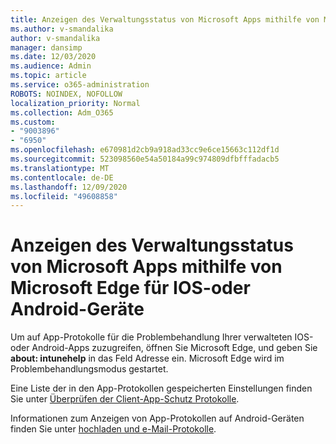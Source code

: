 ```yaml
---
title: Anzeigen des Verwaltungsstatus von Microsoft Apps mithilfe von Microsoft Edge für IOS-oder Android-Geräte
ms.author: v-smandalika
author: v-smandalika
manager: dansimp
ms.date: 12/03/2020
ms.audience: Admin
ms.topic: article
ms.service: o365-administration
ROBOTS: NOINDEX, NOFOLLOW
localization_priority: Normal
ms.collection: Adm_O365
ms.custom:
- "9003896"
- "6950"
ms.openlocfilehash: e670981d2cb9a918ad33cc9e6ce15663c112df1d
ms.sourcegitcommit: 523098560e54a50184a99c974809dfbfffadacb5
ms.translationtype: MT
ms.contentlocale: de-DE
ms.lasthandoff: 12/09/2020
ms.locfileid: "49608858"
---
```

# <a name="view-the-management-status-of-microsoft-apps-by-using-microsoft-edge-for-ios-or-android-devices"></a>Anzeigen des Verwaltungsstatus von Microsoft Apps mithilfe von Microsoft Edge für IOS-oder Android-Geräte

Um auf App-Protokolle für die Problembehandlung Ihrer verwalteten IOS-oder Android-Apps zuzugreifen, öffnen Sie Microsoft Edge, und geben Sie **about: intunehelp** in das Feld Adresse ein. Microsoft Edge wird im Problembehandlungsmodus gestartet.

Eine Liste der in den App-Protokollen gespeicherten Einstellungen finden Sie unter [Überprüfen der Client-App-Schutz Protokolle](https://docs.microsoft.com/mem/intune/apps/app-protection-policy-settings-log).

Informationen zum Anzeigen von App-Protokollen auf Android-Geräten finden Sie unter [hochladen und e-Mail-Protokolle](https://docs.microsoft.com/mem/intune/user-help/send-logs-to-your-it-admin-by-email-android).